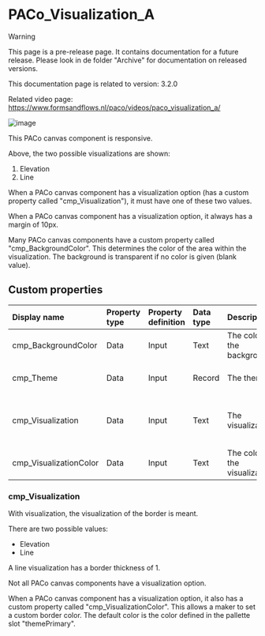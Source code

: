 # PACo_Visualization_A

> [!WARNING]
> This page is a pre-release page. It contains documentation for a future release. Please look in de folder "Archive" for documentation on released versions.

This documentation page is related to version: 3.2.0

Related video page: https://www.formsandflows.nl/paco/videos/paco_visualization_a/

![image](https://github.com/formsandflows/PACo/assets/35654198/68012bbd-dfe0-4566-b534-aaf063e9ee0f)

This PACo canvas component is responsive.

Above, the two possible visualizations are shown:
1. Elevation
2. Line

When a PACo canvas component has a visualization option (has a custom property called "cmp_Visualization"), it must have one of these two values.

When a PACo canvas component has a visualization option, it always has a margin of 10px.

Many PACo canvas components have a custom property called "cmp_BackgroundColor". This determines the color of the area within the visualization. The background is transparent if no color is given (blank value).

## Custom properties

| Display name | Property type | Property definition | Data type | Description | Memo
| :--- | :--- | :--- | :--- | :--- | :--- |
| cmp_BackgroundColor | Data | Input | Text | The color of the background. | |
| cmp_Theme | Data | Input | Record | The theme. | See the documentation on theming. |
| cmp_Visualization | Data | Input | Text | The visualization. | See the documentation about cmp_Visualization below. |
| cmp_VisualizationColor | Data | Input | Text | The color of the visualization. | |

### cmp_Visualization
With visualization, the visualization of the border is meant.

There are two possible values:
- Elevation
- Line

A line visualization has a border thickness of 1.

Not all PACo canvas components have a visualization option.

When a PACo canvas component has a visualization option, it also has a custom property called "cmp_VisualizationColor". This allows a maker to set a custom border color. The default color is the color defined in the pallette slot "themePrimary".
